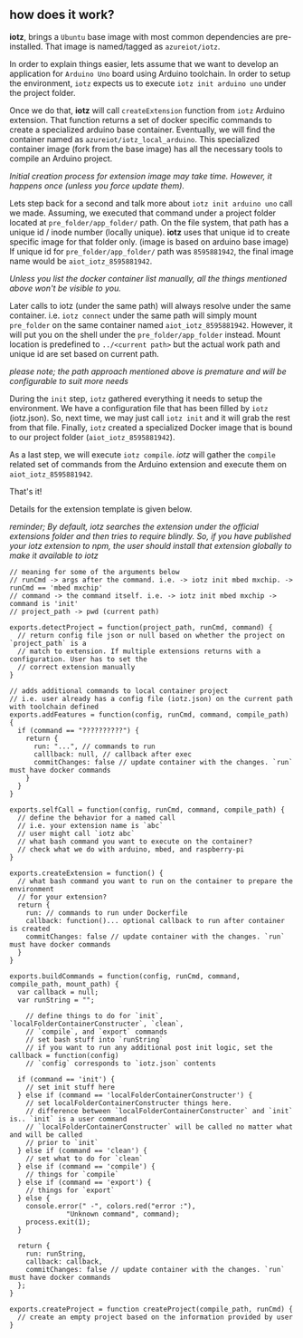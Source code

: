 ## how does it work?

**iotz**, brings a `Ubuntu` base image with most common dependencies are pre-installed.
That image is named/tagged as `azureiot/iotz`.

In order to explain things easier, lets assume that we want to develop an application for `Arduino Uno`
board using Arduino toolchain. In order to setup the environment, `iotz` expects us to execute `iotz init arduino uno`
under the project folder.

Once we do that, **iotz** will call `createExtension` function from `iotz` Arduino extension.
That function returns a set of docker specific commands to create a specialized arduino base container.
Eventually, we will find the container named as `azureiot/iotz_local_arduino`.
This specialized container image (fork from the base image) has all the necessary tools to compile an Arduino project.

_Initial creation process for extension image may take time. However, it happens once (unless you force update them)._

Lets step back for a second and talk more about `iotz init arduino uno` call we made.
Assuming, we executed that command under a project folder located at `pre_folder/app_folder/` path.
On the file system, that path has a unique id / inode number (locally unique).
**iotz** uses that unique id to create specific image for that folder only. (image is based on arduino base image)
If unique id for `pre_folder/app_folder/` path was `8595881942`, the final image name would be `aiot_iotz_8595881942`.

_Unless you list the docker container list manually, all the things mentioned above won't be visible to you._

Later calls to iotz (under the same path) will always resolve under the same container.
i.e. `iotz connect` under the same path will simply mount `pre_folder` on the same container named `aiot_iotz_8595881942`.
However, it will put you on the shell under the `pre_folder/app_folder` instead.
Mount location is predefined to `../<current path>` but the actual work path and unique id are set based on current path.

_please note; the path approach mentioned above is premature and will be configurable to suit more needs_

During the `init` step, `iotz` gathered everything it needs to setup the environment.
We have a configuration file that has been filled by `iotz` (iotz.json). So,
next time, we may just call `iotz init` and it will grab the rest from that file.
Finally, `iotz` created a specialized Docker image that is bound to our project folder (`aiot_iotz_8595881942`).

As a last step, we will execute `iotz compile`.  *iotz* will gather the `compile`
related set of commands from the Arduino extension and execute them on `aiot_iotz_8595881942`.

That's it!

Details for the extension template is given below.

_reminder; By default, iotz searches the extension under the official extensions_
_folder and then tries to require blindly. So, if you have published your iotz_
_extension to npm, the user should install that extension globally to make it available to iotz_

```
// meaning for some of the arguments below
// runCmd -> args after the command. i.e. -> iotz init mbed mxchip. -> runCmd == 'mbed mxchip'
// command -> the command itself. i.e. -> iotz init mbed mxchip -> command is 'init'
// project_path -> pwd (current path)

exports.detectProject = function(project_path, runCmd, command) {
  // return config file json or null based on whether the project on `project_path` is a
  // match to extension. If multiple extensions returns with a configuration. User has to set the
  // correct extension manually
}

// adds additional commands to local container project
// i.e. user already has a config file (iotz.json) on the current path with toolchain defined
exports.addFeatures = function(config, runCmd, command, compile_path) {
  if (command == "??????????") {
    return {
      run: "...", // commands to run
      calllback: null, // callback after exec
      commitChanges: false // update container with the changes. `run` must have docker commands
    }
  }
}

exports.selfCall = function(config, runCmd, command, compile_path) {
  // define the behavior for a named call
  // i.e. your extension name is `abc`
  // user might call `iotz abc`
  // what bash command you want to execute on the container?
  // check what we do with arduino, mbed, and raspberry-pi
}

exports.createExtension = function() {
  // what bash command you want to run on the container to prepare the environment
  // for your extension?
  return {
    run: // commands to run under Dockerfile
    callback: function()... optional callback to run after container is created
    commitChanges: false // update container with the changes. `run` must have docker commands
  }
}

exports.buildCommands = function(config, runCmd, command, compile_path, mount_path) {
  var callback = null;
  var runString = "";

    // define things to do for `init`, `localFolderContainerConstructer`, `clean`,
    // `compile`, and `export` commands
    // set bash stuff into `runString`
    // if you want to run any additional post init logic, set the callback = function(config)
    // `config` corresponds to `iotz.json` contents

  if (command == 'init') {
    // set init stuff here
  } else if (command == 'localFolderContainerConstructer') {
    // set localFolderContainerConstructer things here.
    // difference between `localFolderContainerConstructer` and `init` is.. `init` is a user command
    // `localFolderContainerConstructer` will be called no matter what and will be called
    // prior to `init`
  } else if (command == 'clean') {
    // set what to do for `clean`
  } else if (command == 'compile') {
    // things for `compile`
  } else if (command == 'export') {
    // things for `export`
  } else {
    console.error(" -", colors.red("error :"),
              "Unknown command", command);
    process.exit(1);
  }

  return {
    run: runString,
    callback: callback,
    commitChanges: false // update container with the changes. `run` must have docker commands
  };
}

exports.createProject = function createProject(compile_path, runCmd) {
  // create an empty project based on the information provided by user
}
```